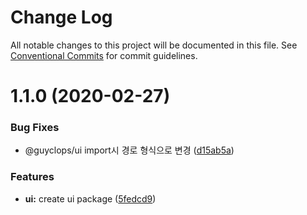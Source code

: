 # Change Log

All notable changes to this project will be documented in this file.
See [Conventional Commits](https://conventionalcommits.org) for commit guidelines.

# 1.1.0 (2020-02-27)


### Bug Fixes

* @guyclops/ui import시 경로 형식으로 변경 ([d15ab5a](https://github.com/Guyclops/gatsby-lerna/commit/d15ab5a4f16bd70f21fd1c864070d416d19ec45b))


### Features

* **ui:** create ui package ([5fedcd9](https://github.com/Guyclops/gatsby-lerna/commit/5fedcd912950ae58e40ac8b8183685cc96704c6d))
